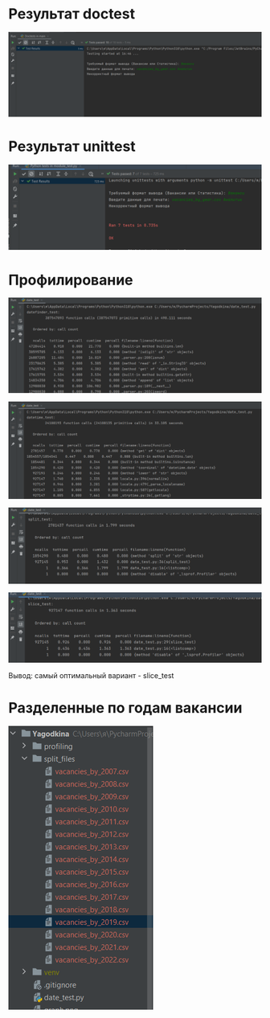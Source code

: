 # Результат doctest

![](img.png)

# Результат unittest

![](img_1.png)

# Профилирование
![](profiling/datefinder.png)

![](profiling/datetime.png)

![](profiling/split.png)

![](profiling/slice.png)

Вывод: самый оптимальный вариант - slice_test

# Разделенные по годам вакансии
![img_2.png](img_2.png)
